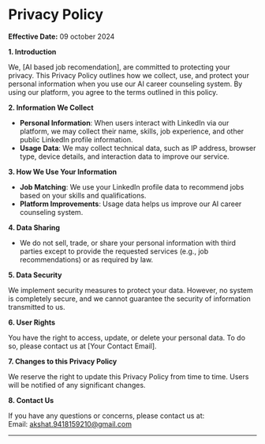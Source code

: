 # Privacy Policy

**Effective Date:** 09 october 2024

**1. Introduction**

We, [AI based job recomendation], are committed to protecting your privacy. This Privacy Policy outlines how we collect, use, and protect your personal information when you use our AI career counseling system. By using our platform, you agree to the terms outlined in this policy.

**2. Information We Collect**

- **Personal Information**: When users interact with LinkedIn via our platform, we may collect their name, skills, job experience, and other public LinkedIn profile information.
- **Usage Data**: We may collect technical data, such as IP address, browser type, device details, and interaction data to improve our service.

**3. How We Use Your Information**

- **Job Matching**: We use your LinkedIn profile data to recommend jobs based on your skills and qualifications.
- **Platform Improvements**: Usage data helps us improve our AI career counseling system.
  
**4. Data Sharing**

- We do not sell, trade, or share your personal information with third parties except to provide the requested services (e.g., job recommendations) or as required by law.

**5. Data Security**

We implement security measures to protect your data. However, no system is completely secure, and we cannot guarantee the security of information transmitted to us.

**6. User Rights**

You have the right to access, update, or delete your personal data. To do so, please contact us at [Your Contact Email].

**7. Changes to this Privacy Policy**

We reserve the right to update this Privacy Policy from time to time. Users will be notified of any significant changes.

**8. Contact Us**

If you have any questions or concerns, please contact us at:  
Email: akshat.9418159210@gmail.com

---

